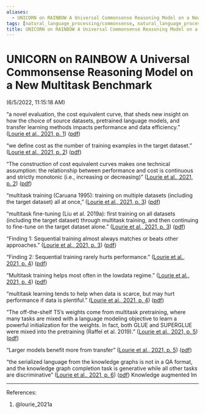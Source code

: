 ```yaml
---
aliases:
  - UNICORN on RAINBOW A Universal Commonsense Reasoning Model on a New Multitask Benchmark
tags: [natural_language_processing/commonsense, natural_language_processing, processed]
title: UNICORN on RAINBOW A Universal Commonsense Reasoning Model on a New Multitask Benchmark
---
```


# UNICORN on RAINBOW A Universal Commonsense Reasoning Model on a New Multitask Benchmark

(6/5/2022, 11:15:18 AM)

“a novel evaluation, the cost equivalent curve, that sheds new insight on how the choice of source datasets, pretrained language models, and transfer learning methods impacts performance and data efficiency.” ([Lourie et al., 2021, p. 1](zotero://select/library/items/EQG5X6PS)) ([pdf](zotero://open-pdf/library/items/D8R6WH9Y?page=1&annotation=5X2TPSHI))

“we define cost as the number of training examples in the target dataset.” ([Lourie et al., 2021, p. 2](zotero://select/library/items/EQG5X6PS)) ([pdf](zotero://open-pdf/library/items/D8R6WH9Y?page=2&annotation=MFGVITR3))

“The construction of cost equivalent curves makes one technical assumption: the relationship between performance and cost is continuous and strictly monotonic (i.e., increasing or decreasing)” ([Lourie et al., 2021, p. 2](zotero://select/library/items/EQG5X6PS)) ([pdf](zotero://open-pdf/library/items/D8R6WH9Y?page=2&annotation=8FRGUVZ6))

“multitask training (Caruana 1995): training on multiple datasets (including the target dataset) all at once,” ([Lourie et al., 2021, p. 3](zotero://select/library/items/EQG5X6PS)) ([pdf](zotero://open-pdf/library/items/D8R6WH9Y?page=3&annotation=UX5SXD5X))

“multitask fine-tuning (Liu et al. 2019a): first training on all datasets (including the target dataset) through multitask training, and then continuing to fine-tune on the target dataset alone.” ([Lourie et al., 2021, p. 3](zotero://select/library/items/EQG5X6PS)) ([pdf](zotero://open-pdf/library/items/D8R6WH9Y?page=3&annotation=2YEFB248))

“Finding 1: Sequential training almost always matches or beats other approaches.” ([Lourie et al., 2021, p. 3](zotero://select/library/items/EQG5X6PS)) ([pdf](zotero://open-pdf/library/items/D8R6WH9Y?page=3&annotation=EUP7MKYZ))

“Finding 2: Sequential training rarely hurts performance.” ([Lourie et al., 2021, p. 4](zotero://select/library/items/EQG5X6PS)) ([pdf](zotero://open-pdf/library/items/D8R6WH9Y?page=4&annotation=IUVB3RJB))

“Multitask training helps most often in the lowdata regime.” ([Lourie et al., 2021, p. 4](zotero://select/library/items/EQG5X6PS)) ([pdf](zotero://open-pdf/library/items/D8R6WH9Y?page=4&annotation=HLPFX27H))

“multitask learning tends to help when data is scarce, but may hurt performance if data is plentiful.” ([Lourie et al., 2021, p. 4](zotero://select/library/items/EQG5X6PS)) ([pdf](zotero://open-pdf/library/items/D8R6WH9Y?page=4&annotation=V87KY5B9))

“The off-the-shelf T5’s weights come from multitask pretraining, where many tasks are mixed with a language modeling objective to learn a powerful initialization for the weights. In fact, both GLUE and SUPERGLUE were mixed into the pretraining (Raffel et al. 2019).” ([Lourie et al., 2021, p. 5](zotero://select/library/items/EQG5X6PS)) ([pdf](zotero://open-pdf/library/items/D8R6WH9Y?page=5&annotation=4RIZLCKC))

“Larger models benefit more from transfer” ([Lourie et al., 2021, p. 5](zotero://select/library/items/EQG5X6PS)) ([pdf](zotero://open-pdf/library/items/D8R6WH9Y?page=5&annotation=TGLKP3UP))

“the serialized language from the knowledge graphs is not in a QA format, and the knowledge graph completion task is generative while all other tasks are discriminative” ([Lourie et al., 2021, p. 6](zotero://select/library/items/EQG5X6PS)) ([pdf](zotero://open-pdf/library/items/D8R6WH9Y?page=6&annotation=BW9W9U9F)) Knowledge augmented lm

***
References:
1. @lourie_2021a